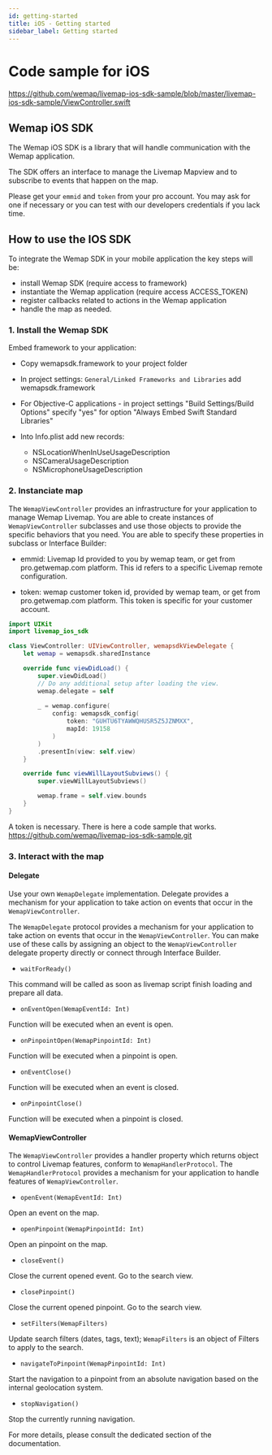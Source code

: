 ```yaml
---
id: getting-started
title: iOS - Getting started
sidebar_label: Getting started
---
```


# Code sample for iOS 

https://github.com/wemap/livemap-ios-sdk-sample/blob/master/livemap-ios-sdk-sample/ViewController.swift

## Wemap iOS SDK

The Wemap iOS SDK is a library that will handle communication with the Wemap application.

The SDK offers an interface to manage the Livemap Mapview and to subscribe to events that happen on the map.

Please get your `emmid` and `token` from your pro account. You may ask for one if necessary or you can test with our developers credentials if you lack time.

## How to use the IOS SDK

To integrate the Wemap SDK in your mobile application the key steps will be:

- install Wemap SDK (require access to framework)
- instantiate the Wemap application (require access ACCESS_TOKEN)
- register callbacks related to actions in the Wemap application
- handle the map as needed.

### 1. Install the Wemap SDK

Embed framework to your application:

- Copy wemapsdk.framework to your project folder
- In project settings: `General/Linked Frameworks and Libraries` add wemapsdk.framework
- For Objective-C applications - in project settings "Build Settings/Build Options" specify "yes" for option "Always Embed Swift Standard Libraries"

- Into Info.plist add new records:
    - NSLocationWhenInUseUsageDescription
    - NSCameraUsageDescription
    - NSMicrophoneUsageDescription

### 2. Instanciate map

The `WemapViewController` provides an infrastructure for your application to manage Wemap Livemap. You are able to create instances of `WemapViewController` subclasses and use those objects to provide the specific behaviors that you need. You are able to specify these properties in subclass or Interface Builder:

  - emmid: Livemap Id provided to you by wemap team, or get from pro.getwemap.com platform. This id refers to a specific Livemap remote configuration.

  - token: wemap customer token id, provided by wemap team, or get from pro.getwemap.com platform. This token is specific for your customer account.

```swift
import UIKit
import livemap_ios_sdk

class ViewController: UIViewController, wemapsdkViewDelegate {
    let wemap = wemapsdk.sharedInstance

    override func viewDidLoad() {
        super.viewDidLoad()
        // Do any additional setup after loading the view.
        wemap.delegate = self
        
        _ = wemap.configure(
            config: wemapsdk_config(
                token: "GUHTU6TYAWWQHUSR5Z5JZNMXX",
                mapId: 19158
            )
        )
        .presentIn(view: self.view)
    }

    override func viewWillLayoutSubviews() {
        super.viewWillLayoutSubviews()

        wemap.frame = self.view.bounds
    }
}
```

A token is necessary.
There is  here a code sample that works.
https://github.com/wemap/livemap-ios-sdk-sample.git

### 3. Interact with the map

#### Delegate

Use your own `WemapDelegate` implementation. Delegate provides a mechanism for your application to take action on events that occur in the `WemapViewController`.

The `WemapDelegate` protocol provides a mechanism for your application to take action on events that occur in the `WemapViewController`. You can make use of these calls by assigning an object to the `WemapViewController` delegate property directly or connect through Interface Builder.

  - `waitForReady()`

This command will be called as soon as livemap script finish loading and prepare all data.

  - `onEventOpen(WemapEventId: Int)`

Function will be executed when an event is open.

  - `onPinpointOpen(WemapPinpointId: Int)`

Function will be executed when a pinpoint is open.

  - `onEventClose()`

Function will be executed when an event is closed.

  - `onPinpointClose()`

Function will be executed when a pinpoint is closed.

#### WemapViewController

The `WemapViewController` provides a handler property which returns object to control Livemap features, conform to `WemapHandlerProtocol`. The `WemapHandlerProtocol` provides a mechanism for your application to handle features of `WemapViewController`.

  - `openEvent(WemapEventId: Int)`

Open an event on the map.

  - `openPinpoint(WemapPinpointId: Int)`

Open an pinpoint on the map.

  - `closeEvent()`

Close the current opened event. Go to the search view.

  - `closePinpoint()`

Close the current opened pinpoint. Go to the search view.

  - `setFilters(WemapFilters)`

Update search filters (dates, tags, text);
`WemapFilters` is an object of Filters to apply to the search.

  - `navigateToPinpoint(WemapPinpointId: Int)`

Start the navigation to a pinpoint from an absolute navigation based on the internal geolocation system.

  - `stopNavigation()`

Stop the currently running navigation.

For more details, please consult the dedicated section of the documentation.

